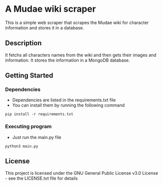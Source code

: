 # A Mudae wiki scraper

This is a simple web scraper that scrapes the Mudae wiki for character information and stores it in a database.

## Description

It fetchs all characters names from the wiki and then gets their images and information.
It stores the information in a MongoDB database.

## Getting Started

### Dependencies

* Dependencies are listed in the requirements.txt file
* You can install them by running the following command
```
pip install -r requirements.txt
```

### Executing program

* Just run the main.py file

```
python3 main.py
```


## License

This project is licensed under the GNU General Public License v3.0 License - see the LICENSE.txt file for details